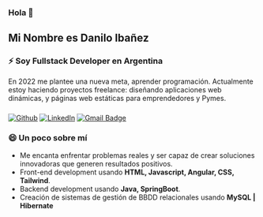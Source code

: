 ### Hola 👋 
<h2>Mi Nombre es Danilo Ibañez</h2>

<h3>⚡ Soy Fullstack Developer en Argentina</h3>
En 2022 me plantee una nueva meta, aprender programación. Actualmente estoy haciendo proyectos freelance: diseñando aplicaciones web dinámicas, y páginas web estáticas para emprendedores y Pymes. 

<h3></h3>

[![Github](https://img.shields.io/badge/-Github-181717?style=for-the-badge&logo=Github&logoColor=white)](https://github.com/DaniloIB)
[![LinkedIn](https://img.shields.io/badge/-LinkedIn-0077B5?style=for-the-badge&logo=LinkedIn&logoColor=white)](https://www.linkedin.com/in/danilo-iba%C3%B1ez-964637183/)
[![Gmail Badge](https://img.shields.io/badge/-Gmail-c14438?style=for-the-badge&logo=Gmail&logoColor=white&link=mailto:ibaniez.danilo@gmail.com)](mailto:ibaniez.danilo@gmail.com)


### 😄 Un poco sobre mí

- Me encanta enfrentar problemas reales y ser capaz de crear soluciones innovadoras que generen resultados positivos.
- Front-end development usando **HTML, Javascript, Angular, CSS, Tailwind**.
- Backend development usando **Java, SpringBoot**.
- Creación de sistemas de gestión de BBDD relacionales usando **MySQL | Hibernate**
